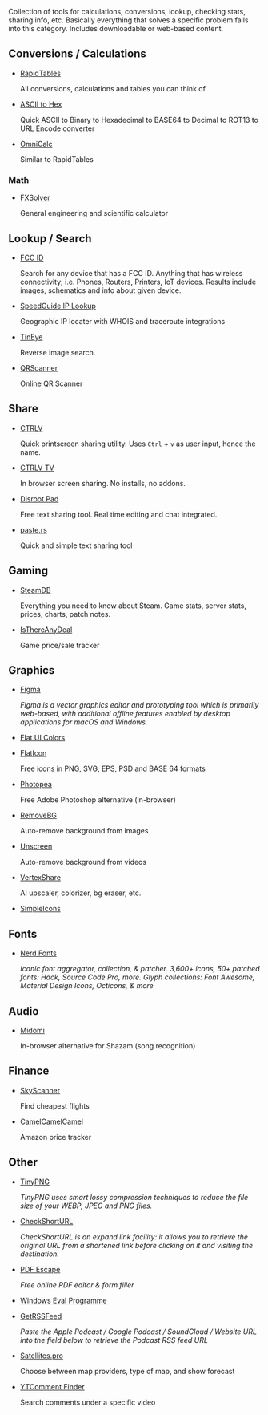 Collection of tools for calculations, conversions, lookup, checking stats, sharing info, etc.
Basically everything that solves a specific problem falls into this category. Includes downloadable or web-based content.

## Conversions / Calculations

-   [RapidTables](https://www.rapidtables.com/)

    All conversions, calculations and tables you can think of. 

-   [ASCII to Hex](https://www.asciitohex.com/)

    Quick ASCII to Binary to Hexadecimal to BASE64 to Decimal to ROT13 to URL Encode converter

- [OmniCalc](https://www.omnicalculator.com/)

    Similar to RapidTables

### Math

-   [FXSolver](https://www.fxsolver.com/)

    General engineering and scientific calculator

## Lookup / Search

-   [FCC ID](https://fccid.io/) 

    Search for any device that has a FCC ID. Anything that has wireless connectivity; i.e. Phones, Routers, Printers, IoT devices. Results include images, schematics and info about given device.

-   [SpeedGuide IP Lookup](https://www.speedguide.net/ip/)

    Geographic IP locater with WHOIS and traceroute integrations

-   [TinEye](https://tineye.com/)

    Reverse image search.

- [QRScanner](https://qrscanneronline.com/)

    Online QR Scanner

## Share

-   [CTRLV](https://ctrlv.link/)

    Quick printscreen sharing utility. Uses `Ctrl` + `v` as user input, hence the name.

-   [CTRLV TV](https://ctrlv.tv/)

    In browser screen sharing. No installs, no addons.

-   [Disroot Pad](https://pad.disroot.org/)

    Free text sharing tool. Real time editing and chat integrated. 

-   [paste.rs](https://paste.rs/web)

    Quick and simple text sharing tool

## Gaming

- [SteamDB](https://steamdb.info/)

    Everything you need to know about Steam. Game stats, server stats, prices, charts, patch notes.

- [IsThereAnyDeal](https://isthereanydeal.com/)

    Game price/sale tracker

## Graphics

- [Figma](https://www.figma.com/)

    *Figma is a vector graphics editor and prototyping tool which is primarily web-based, with additional offline features enabled by desktop applications for macOS and Windows.*

- [Flat UI Colors](https://flatuicolors.com/)
- [FlatIcon](https://www.flaticon.com/)

    Free icons in PNG, SVG, EPS, PSD and BASE 64 formats

- [Photopea](https://www.photopea.com/)

    Free Adobe Photoshop alternative (in-browser)

- [RemoveBG](https://www.remove.bg/)

    Auto-remove background from images

- [Unscreen](https://www.unscreen.com/)

    Auto-remove background from videos

- [VertexShare](https://vertexshare.com/)

    AI upscaler, colorizer, bg eraser, etc.

- [SimpleIcons](https://simpleicons.org/)

## Fonts

- [Nerd Fonts](https://github.com/ryanoasis/nerd-fonts)

    *Iconic font aggregator, collection, & patcher. 3,600+ icons, 50+ patched fonts: Hack, Source Code Pro, more. Glyph collections: Font Awesome, Material Design Icons, Octicons, & more*


## Audio

- [Midomi](https://www.midomi.com/)

    In-browser alternative for Shazam (song recognition)

## Finance

- [SkyScanner](https://www.skyscanner.com)

    Find cheapest flights

- [CamelCamelCamel](https://camelcamelcamel.com/)

    Amazon price tracker

## Other

- [TinyPNG](https://tinypng.com/)

    *TinyPNG uses smart lossy compression techniques to reduce the file size of your WEBP, JPEG and PNG files.*

- [CheckShortURL](https://checkshorturl.com/)

    *CheckShortURL is an expand link facility: it allows you to retrieve the original URL from a shortened link before clicking on it and visiting the destination.*

- [PDF Escape](https://www.pdfescape.com/windows/)

    *Free online PDF editor & form filler*

- [Windows Eval Programme](https://www.microsoft.com/en-us/evalcenter/evaluate-windows-10-enterprise)
- [GetRSSFeed](https://getrssfeed.com/)

    *Paste the Apple Podcast / Google Podcast / SoundCloud / Website URL into the field below to retrieve the Podcast RSS feed URL*

- [Satellites.pro](https://satellites.pro/)

    Choose between map providers, type of map, and show forecast

- [YTComment Finder](https://ytcomment.kmcat.uk/)

    Search comments under a specific video
